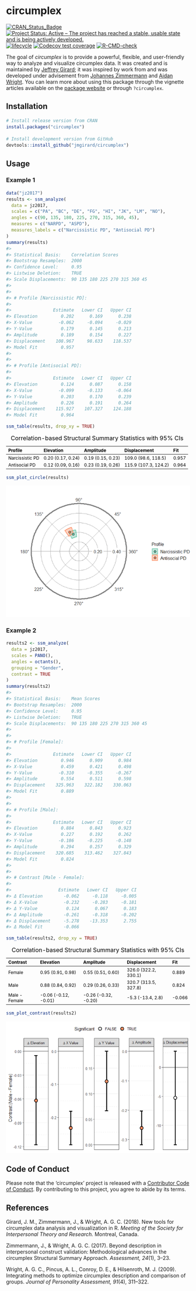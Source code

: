 
<!-- README.md is generated from README.Rmd. Please edit that file -->

# circumplex <img src="man/figures/logo.png" align="right" alt="" />

<!-- badges: start -->

[![CRAN_Status_Badge](https://www.r-pkg.org/badges/version/circumplex)](https://cran.r-project.org/package=circumplex)
[![Project Status: Active – The project has reached a stable, usable
state and is being actively
developed.](https://www.repostatus.org/badges/latest/active.svg)](https://www.repostatus.org/#active)
[![lifecycle](https://img.shields.io/badge/lifecycle-maturing-blue.svg)](https://lifecycle.r-lib.org/articles/stages.html)
[![Codecov test
coverage](https://codecov.io/gh/jmgirard/circumplex/branch/master/graph/badge.svg)](https://app.codecov.io/gh/jmgirard/circumplex?branch=master)
[![R-CMD-check](https://github.com/jmgirard/circumplex/actions/workflows/R-CMD-check.yaml/badge.svg)](https://github.com/jmgirard/circumplex/actions/workflows/R-CMD-check.yaml)
<!-- badges: end -->

The goal of *circumplex* is to provide a powerful, flexible, and
user-friendly way to analyze and visualize circumplex data. It was
created and is maintained by [Jeffrey Girard](https://jmgirard.com/); it
was inspired by work from and was developed under advisement from
[Johannes
Zimmermann](https://www.uni-kassel.de/fb01/institute/institut-fuer-psychologie/fachgebiete/differentielle-psychologie/prof-dr-johannes-zimmermann)
and [Aidan Wright](https://www.personalityprocesses.com/). You can learn
more about using this package through the vignette articles available on
the [package website](https://circumplex.jmgirard.com/) or through
`?circumplex`.

## Installation

``` r
# Install release version from CRAN
install.packages("circumplex")

# Install development version from GitHub
devtools::install_github("jmgirard/circumplex")
```

## Usage

### Example 1

``` r
data("jz2017")
results <- ssm_analyze(
  data = jz2017, 
  scales = c("PA", "BC", "DE", "FG", "HI", "JK", "LM", "NO"), 
  angles = c(90, 135, 180, 225, 270, 315, 360, 45), 
  measures = c("NARPD", "ASPD"),
  measures_labels = c("Narcissistic PD", "Antisocial PD")
)
summary(results)
#> 
#> Statistical Basis:    Correlation Scores 
#> Bootstrap Resamples:  2000 
#> Confidence Level:     0.95 
#> Listwise Deletion:    TRUE 
#> Scale Displacements:  90 135 180 225 270 315 360 45 
#> 
#> 
#> # Profile [Narcissistic PD]:
#> 
#>                Estimate   Lower CI   Upper CI
#> Elevation         0.202      0.169      0.238
#> X-Value          -0.062     -0.094     -0.029
#> Y-Value           0.179      0.145      0.213
#> Amplitude         0.189      0.154      0.227
#> Displacement    108.967     98.633    118.537
#> Model Fit         0.957                      
#> 
#> 
#> # Profile [Antisocial PD]:
#> 
#>                Estimate   Lower CI   Upper CI
#> Elevation         0.124      0.087      0.158
#> X-Value          -0.099     -0.133     -0.064
#> Y-Value           0.203      0.170      0.239
#> Amplitude         0.226      0.191      0.264
#> Displacement    115.927    107.327    124.188
#> Model Fit         0.964
```

``` r
ssm_table(results, drop_xy = TRUE)
```

<table class="table" style="font-size: 12px; color: black; margin-left: auto; margin-right: auto;">
<caption style="font-size: initial !important;">
Correlation-based Structural Summary Statistics with 95% CIs
</caption>
<thead>
<tr>
<th style="text-align:left;">
Profile
</th>
<th style="text-align:left;">
Elevation
</th>
<th style="text-align:left;">
Amplitude
</th>
<th style="text-align:left;">
Displacement
</th>
<th style="text-align:left;">
Fit
</th>
</tr>
</thead>
<tbody>
<tr>
<td style="text-align:left;">
Narcissistic PD
</td>
<td style="text-align:left;">
0.20 (0.17, 0.24)
</td>
<td style="text-align:left;">
0.19 (0.15, 0.23)
</td>
<td style="text-align:left;">
109.0 (98.6, 118.5)
</td>
<td style="text-align:left;">
0.957
</td>
</tr>
<tr>
<td style="text-align:left;">
Antisocial PD
</td>
<td style="text-align:left;">
0.12 (0.09, 0.16)
</td>
<td style="text-align:left;">
0.23 (0.19, 0.26)
</td>
<td style="text-align:left;">
115.9 (107.3, 124.2)
</td>
<td style="text-align:left;">
0.964
</td>
</tr>
</tbody>
</table>

``` r
ssm_plot_circle(results)
```

![](man/figures/README-plot-1.png)<!-- -->

### Example 2

``` r
results2 <- ssm_analyze(
  data = jz2017, 
  scales = PANO(), 
  angles = octants(), 
  grouping = "Gender",
  contrast = TRUE
)
summary(results2)
#> 
#> Statistical Basis:    Mean Scores 
#> Bootstrap Resamples:  2000 
#> Confidence Level:     0.95 
#> Listwise Deletion:    TRUE 
#> Scale Displacements:  90 135 180 225 270 315 360 45 
#> 
#> 
#> # Profile [Female]:
#> 
#>                Estimate   Lower CI   Upper CI
#> Elevation         0.946      0.909      0.984
#> X-Value           0.459      0.421      0.498
#> Y-Value          -0.310     -0.355     -0.267
#> Amplitude         0.554      0.511      0.598
#> Displacement    325.963    322.182    330.063
#> Model Fit         0.889                      
#> 
#> 
#> # Profile [Male]:
#> 
#>                Estimate   Lower CI   Upper CI
#> Elevation         0.884      0.843      0.923
#> X-Value           0.227      0.192      0.262
#> Y-Value          -0.186     -0.225     -0.148
#> Amplitude         0.294      0.257      0.329
#> Displacement    320.685    313.462    327.843
#> Model Fit         0.824                      
#> 
#> 
#> # Contrast [Male - Female]:
#> 
#>                  Estimate   Lower CI   Upper CI
#> Δ Elevation        -0.062     -0.118     -0.005
#> Δ X-Value          -0.232     -0.283     -0.181
#> Δ Y-Value           0.124      0.067      0.183
#> Δ Amplitude        -0.261     -0.318     -0.202
#> Δ Displacement     -5.278    -13.353      2.755
#> Δ Model Fit        -0.066
```

``` r
ssm_table(results2, drop_xy = TRUE)
```

<table class="table" style="font-size: 12px; color: black; margin-left: auto; margin-right: auto;">
<caption style="font-size: initial !important;">
Correlation-based Structural Summary Statistics with 95% CIs
</caption>
<thead>
<tr>
<th style="text-align:left;">
Contrast
</th>
<th style="text-align:left;">
Elevation
</th>
<th style="text-align:left;">
Amplitude
</th>
<th style="text-align:left;">
Displacement
</th>
<th style="text-align:left;">
Fit
</th>
</tr>
</thead>
<tbody>
<tr>
<td style="text-align:left;">
Female
</td>
<td style="text-align:left;">
0.95 (0.91, 0.98)
</td>
<td style="text-align:left;">
0.55 (0.51, 0.60)
</td>
<td style="text-align:left;">
326.0 (322.2, 330.1)
</td>
<td style="text-align:left;">
0.889
</td>
</tr>
<tr>
<td style="text-align:left;">
Male
</td>
<td style="text-align:left;">
0.88 (0.84, 0.92)
</td>
<td style="text-align:left;">
0.29 (0.26, 0.33)
</td>
<td style="text-align:left;">
320.7 (313.5, 327.8)
</td>
<td style="text-align:left;">
0.824
</td>
</tr>
<tr>
<td style="text-align:left;">
Male - Female
</td>
<td style="text-align:left;">
-0.06 (-0.12, -0.01)
</td>
<td style="text-align:left;">
-0.26 (-0.32, -0.20)
</td>
<td style="text-align:left;">
-5.3 (-13.4, 2.8)
</td>
<td style="text-align:left;">
-0.066
</td>
</tr>
</tbody>
</table>

``` r
ssm_plot_contrast(results2)
```

![](man/figures/README-plot2-1.png)<!-- -->

## Code of Conduct

Please note that the ‘circumplex’ project is released with a
[Contributor Code of
Conduct](https://circumplex.jmgirard.com/CODE_OF_CONDUCT.html). By
contributing to this project, you agree to abide by its terms.

## References

Girard, J. M., Zimmermann, J., & Wright, A. G. C. (2018). New tools for
circumplex data analysis and visualization in R. *Meeting of the Society
for Interpersonal Theory and Research.* Montreal, Canada.

Zimmermann, J., & Wright, A. G. C. (2017). Beyond description in
interpersonal construct validation: Methodological advances in the
circumplex Structural Summary Approach. *Assessment, 24*(1), 3–23.

Wright, A. G. C., Pincus, A. L., Conroy, D. E., & Hilsenroth, M. J.
(2009). Integrating methods to optimize circumplex description and
comparison of groups. *Journal of Personality Assessment, 91*(4),
311–322.
